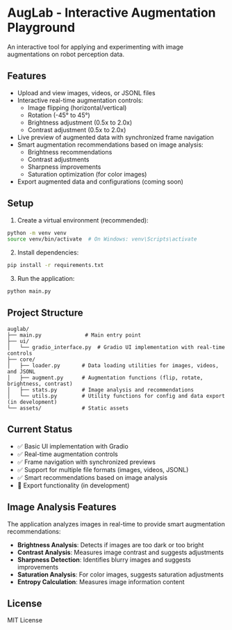 # AugLab - Interactive Augmentation Playground

An interactive tool for applying and experimenting with image augmentations on robot perception data.

## Features

- Upload and view images, videos, or JSONL files
- Interactive real-time augmentation controls:
  - Image flipping (horizontal/vertical)
  - Rotation (-45° to 45°)
  - Brightness adjustment (0.5x to 2.0x)
  - Contrast adjustment (0.5x to 2.0x)
- Live preview of augmented data with synchronized frame navigation
- Smart augmentation recommendations based on image analysis:
  - Brightness recommendations
  - Contrast adjustments
  - Sharpness improvements
  - Saturation optimization (for color images)
- Export augmented data and configurations (coming soon)

## Setup

1. Create a virtual environment (recommended):
```bash
python -m venv venv
source venv/bin/activate  # On Windows: venv\Scripts\activate
```

2. Install dependencies:
```bash
pip install -r requirements.txt
```

3. Run the application:
```bash
python main.py
```

## Project Structure

```
auglab/
├── main.py              # Main entry point
├── ui/
│   └── gradio_interface.py  # Gradio UI implementation with real-time controls
├── core/
│   ├── loader.py       # Data loading utilities for images, videos, and JSONL
│   ├── augment.py      # Augmentation functions (flip, rotate, brightness, contrast)
│   ├── stats.py        # Image analysis and recommendations
│   └── utils.py        # Utility functions for config and data export (in development)
└── assets/             # Static assets
```

## Current Status

- ✅ Basic UI implementation with Gradio
- ✅ Real-time augmentation controls
- ✅ Frame navigation with synchronized previews
- ✅ Support for multiple file formats (images, videos, JSONL)
- ✅ Smart recommendations based on image analysis
- 🔄 Export functionality (in development)

## Image Analysis Features

The application analyzes images in real-time to provide smart augmentation recommendations:

- **Brightness Analysis**: Detects if images are too dark or too bright
- **Contrast Analysis**: Measures image contrast and suggests adjustments
- **Sharpness Detection**: Identifies blurry images and suggests improvements
- **Saturation Analysis**: For color images, suggests saturation adjustments
- **Entropy Calculation**: Measures image information content

## License

MIT License 